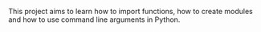 This project aims to learn how to import functions, how to create modules and how to use command line arguments in Python.
